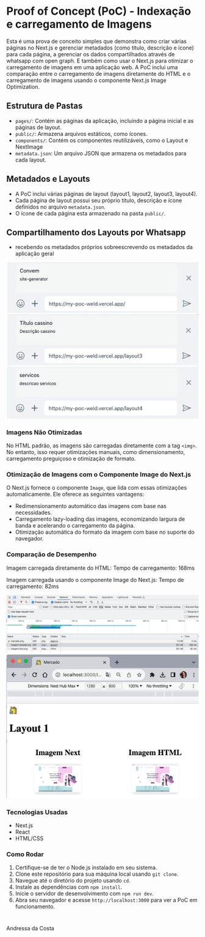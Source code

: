 # Proof of Concept (PoC) - Indexação e carregamento de Imagens

Esta é uma prova de conceito simples que demonstra como criar várias páginas no Next.js e gerenciar metadados (como título, descrição e ícone) para cada página, a gerenciar os dados compartilhados através de whatsapp com open graph.
E também como usar o Next.js para otimizar o carregamento de imagens em uma aplicação web. A PoC inclui uma comparação entre o carregamento de imagens diretamente do HTML e o carregamento de imagens usando o componente Next.js Image Optimization.

## Estrutura de Pastas

-   `pages/`: Contém as páginas da aplicação, incluindo a página inicial e as páginas de layout.
-   `public/`: Armazena arquivos estáticos, como ícones.
-   `components/`: Contém os componentes reutilizáveis, como o Layout e NextImage
-   `metadata.json`: Um arquivo JSON que armazena os metadados para cada layout.

## Metadados e Layouts

-   A PoC inclui várias páginas de layout (layout1, layout2, layout3, layout4).
-   Cada página de layout possui seu próprio título, descrição e ícone definidos no arquivo `metadata.json`.
-   O ícone de cada página esta armazenado na pasta `public/`.

## Compartilhamento dos Layouts por Whatsapp

- recebendo os metadados próprios sobreescrevendo os metadados da aplicação geral 

<img src="./public/assets/convem-whats.png" >
<img src="./public/assets/cassino-whats.png" >
<img src="./public/assets/servicos-whats.png" >

### Imagens Não Otimizadas

No HTML padrão, as imagens são carregadas diretamente com a tag `<img>`. No entanto, isso requer otimizações manuais, como dimensionamento, carregamento preguiçoso e otimização de formato.

### Otimização de Imagens com o Componente Image do Next.js

O Next.js fornece o componente `Image`, que lida com essas otimizações automaticamente. Ele oferece as seguintes vantagens:

-   Redimensionamento automático das imagens com base nas necessidades.
-   Carregamento lazy-loading das imagens, economizando largura de banda e acelerando o carregamento da página.
-   Otimização automática do formato da imagem com base no suporte do navegador.

### Comparação de Desempenho

Imagem carregada diretamente do HTML:
Tempo de carregamento: 168ms

Imagem carregada usando o componente Image do Next.js:
Tempo de carregamento: 82ms

<img src="./public/assets/time-images.png" >
<img src="./public/assets/imagem-next-html.png" >


### Tecnologias Usadas

-   Next.js
-   React
-   HTML/CSS

### Como Rodar

1. Certifique-se de ter o Node.js instalado em seu sistema.
2. Clone este repositório para sua máquina local usando `git clone`.
3. Navegue até o diretório do projeto usando `cd`.
4. Instale as dependências com `npm install`.
5. Inicie o servidor de desenvolvimento com `npm run dev`.
6. Abra seu navegador e acesse `http://localhost:3000` para ver a PoC em funcionamento.

#

Andressa da Costa
